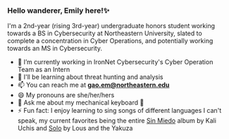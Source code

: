 ### Hello wanderer, Emily here!✨

I'm a 2nd-year (rising 3rd-year) undergraduate honors student working towards a BS in Cybersecurity at Northeastern University, slated to complete a concentration in Cyber Operations, and potentially working towards an MS in Cybersecurity.

- 🔭 I’m currently working in IronNet Cybersecurity's Cyber Operation Team as an Intern
- 🌱 I'll be learning about threat hunting and analysis
- 📫 You can reach me at **gao.em@northeastern.edu**
- 😄 My pronouns are she/her/hers
- 💬 Ask me about my mechanical keyboard :eyes:
- ⚡ Fun fact: I enjoy learning to sing songs of different languages I can't speak, my current favorites being the entire [Sin Miedo](https://open.spotify.com/album/00wSTrFxoSzA7eeS1UxHgd?si=JmPEGBzBSKyKBZcI8wkhcQ) album by Kali Uchis and [Solo](https://open.spotify.com/track/1XUivd12LBHFanCqt0buaz?si=fh0vl_xxTvSOQARK2xReig) by Lous and the Yakuza

